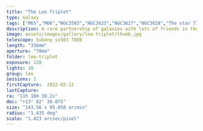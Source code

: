 ```yaml
---
title: "The Leo Triplet"
type: Galaxy
tags: ["M65","M66","NGC3593","NGC3623","NGC3627","NGC3628","The star 73Leo"]
description: A rare partnership of galaxies with lots of friends in the background.
image: assets/images/gallery/leo-triplet/thumb.jpg
telescope: Svbony sv503 70ED
length: "336mm"
aperture: "70mm"
folder: leo-triplet
exposure: 120
lights: 30
group: leo
sessions: 1
firstCapture:  2022-02-12 
lastCapture:
ra: "11h 18m 38.2s"
dec: "+13° 02' 38.075"
size: "143.56 x 95.058 arcmin"
radius: "1.435 deg"
scale: "1.423 arcsec/pixel"
---
```

